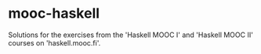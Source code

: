 # mooc-haskell
Solutions for the exercises from the 'Haskell MOOC I' and 'Haskell MOOC II' courses on 'haskell.mooc.fi'.
